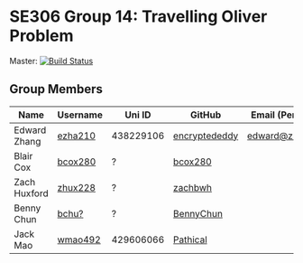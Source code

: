 # SE306 Group 14: Travelling Oliver Problem

Master: [![Build Status](https://travis-ci.com/encryptededdy/SE306_TravellingOliverProblem.svg?token=yWUrDYvrGQFpxBXqf7zH&branch=master)](https://travis-ci.com/encryptededdy/SE306_TravellingOliverProblem)

## Group Members
| Name         | Username | Uni ID | GitHub    | Email (Personal) |
| ------------ | ------- | ------ | --------- | --- |
| Edward Zhang | [ezha210](mailto:ezha210@aucklanduni.ac.nz) | 438229106 | [encryptededdy](http://www.github.com/encryptededdy) | [edward@zhang.nz](mailto:edward@zhang.nz) |
| Blair Cox    | [bcox280](mailto:bcox280@aucklanduni.ac.nz) | ? | [bcox280](http://www.github.com/bcox280) |
| Zach Huxford | [zhux228](mailto:zhux228@aucklanduni.ac.nz) | ? | [zachbwh](http://www.github.com/zachbwh) |
| Benny Chun   | [bchu?](mailto:bchu@aucklanduni.ac.nz) | ? | [BennyChun](http://www.github.com/BennyChun) |
| Jack Mao     | [wmao492](mailto:jmao@aucklanduni.ac.nz) | 429606066 | [Pathical](http://www.github.com/Pathical) |
